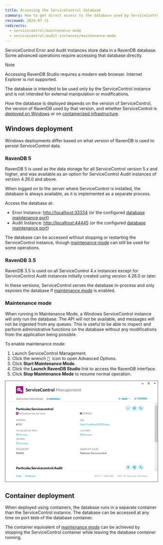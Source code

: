 ```yaml
---
title: Accessing the ServiceControl database
summary: How to get direct access to the database used by ServiceControl Error and Audit instances
reviewed: 2024-07-11
redirects:
  - servicecontrol/maintenance-mode
  - servicecontrol/audit-instances/maintenance-mode
---
```


ServiceControl Error and Audit instances store data in a RavenDB database. Some advanced operations require accessing that database directly.

> [!NOTE]
> Accessing RavenDB Studio requires a modern web browser. Internet Explorer is not supported.
>
> The database is intended to be used only by the ServiceControl instance and is not intended for external manipulation or modifications.

How the database is deployed depends on the version of ServiceControl, the version of RavenDB used by that version, and whether ServiceControl is [deployed on Windows](#windows-deployment) or on [containerized infrastructure](#container-deployment).

## Windows deployment

Windows deployments differ based on what version of RavenDB is used to persist ServiceControl data.

### RavenDB 5

RavenDB 5 is used as the data storage for all ServiceControl version 5.x and higher, and was available as an option for ServiceControl Audit instances of version 4.26.0 and above.

When logged on to the server where ServiceControl is installed, the database is always available, as it is implemented as a separate process.

Access the database at:

* Error Instance: [http://localhost:33334](http://localhost:33334) (or the configured [database maintenance port](/servicecontrol/servicecontrol-instances/configuration.md#host-settings-servicecontroldatabasemaintenanceport))
* Audit Instance: [http://localhost:44445](http://localhost:44445) (or the configured [database maintenance port](/servicecontrol/audit-instances/configuration.md#host-settings-servicecontrol-auditdatabasemaintenanceport))

The database can be accessed without stopping or restarting the ServiceControl instance, though [maintenance mode](#windows-deployment-maintenance-mode) can still be used for some operations.

### RavenDB 3.5

RavenDB 3.5 is used on all ServiceControl 4.x instances except for ServiceControl Audit instances initially created using version 4.26.0 or later.

In these versions, ServiceControl serves the database in-process and only exposes the database if [maintenance mode](#windows-deployment-maintenance-mode) is enabled.

### Maintenance mode

When running in Maintenance Mode, a Windows ServiceControl instance will only run the database. The API will not be available, and messages will not be ingested from any queues. This is useful to be able to inspect and perform administrative functions on the database without any modifications from the application being possible.

To enable maintenance mode:

1. Launch ServiceControl Management.
2. Click the wrench <kbd> :wrench: </kbd> icon to open Advanced Options.
3. Click **Start Maintenance Mode**.
4. Click the **Launch RavenDB Studio** link to access the RavenDB interface.
5. Click **Stop Maintenance Mode** to resume normal operation.

![Running in Maintenance Mode](/servicecontrol/maintenance-mode.gif)

## Container deployment

When deployed using containers, the database runs in a separate container than the ServiceControl instance. The database can be accessed at any time on port `8080` of the database container.

The container equivalent of [maintenance mode](#windows-deployment-maintenance-mode) can be achieved by stopping the ServiceControl container while leaving the database container running.